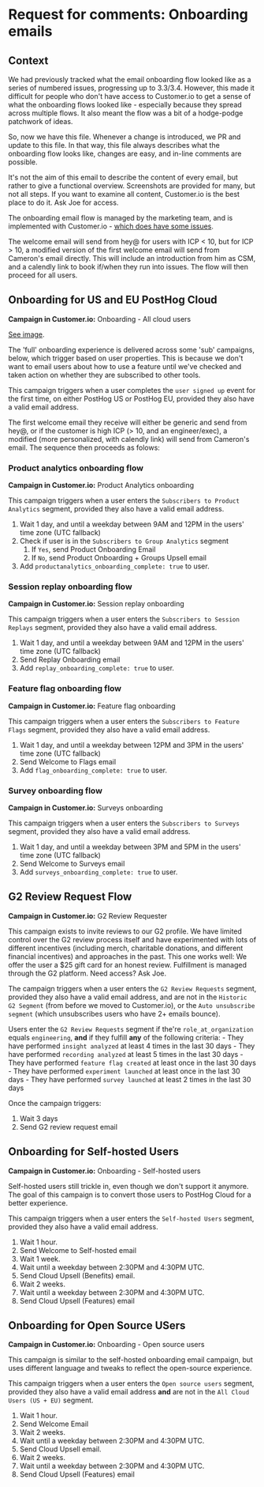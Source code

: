 # Request for comments: Onboarding emails

## Context

We had previously tracked what the email onboarding flow looked like as a series of numbered issues, progressing up to 3.3/3.4. However, this made it difficult for people who don't have access to Customer.io to get a sense of what the onboarding flows looked like - especially because they spread across multiple flows. It also meant the flow was a bit of a hodge-podge patchwork of ideas. 

So, now we have this file. Whenever a change is introduced, we PR and update to this file. In that way, this file always describes what the onboarding flow looks like, changes are easy, and in-line comments are possible. 

It's not the aim of this email to describe the content of every email, but rather to give a functional overview. Screenshots are provided for many, but not all steps. If you want to examine all content, Customer.io is the best place to do it. Ask Joe for access. 

The onboarding email flow is managed by the marketing team, and is implemented with Customer.io - [which does have some issues](https://github.com/PostHog/meta/issues/104).

The welcome email will send from hey@ for users with ICP < 10, but for ICP > 10, a modified version of the first welcome email will send from Cameron's email directly. This will include an introduction from him as CSM, and a calendly link to book if/when they run into issues. The flow will then proceed for all users.

## Onboarding for US and EU PostHog Cloud
**Campaign in Customer.io:** Onboarding - All cloud users 

[See image](/images/customerio-workflow-onboarding-4.0---all-cloud-users.png).

The 'full' onboarding experience is delivered across some 'sub' campaigns, below, which trigger based on user properties. This is because we don't want to email users about how to use a feature until we've checked and taken action on whether they are subscribed to other tools.

This campaign triggers when a user completes the `user signed up` event for the first time, on either PostHog US or PostHog EU, provided they also have a valid email address.

The first welcome email they receive will either be generic and send from hey@, or if the customer is high ICP (> 10, and an engineer/exec), a modified (more personalized, with calendly link) will send from Cameron's email. The sequence then proceeds as folows:

### Product analytics onboarding flow
**Campaign in Customer.io:** Product Analytics onboarding

This campaign triggers when a user enters the `Subscribers to Product Analytics` segment, provided they also have a valid email address. 

1. Wait 1 day, and until a weekday between 9AM and 12PM in the users' time zone (UTC fallback)
2. Check if user is in the `Subscribers to Group Analytics` segment
    1. If `Yes`, send Product Onboarding Email
    2. If `No`, send Product Onboarding + Groups Upsell email
3. Add `productanalytics_onboarding_complete: true` to user. 

### Session replay onboarding flow
**Campaign in Customer.io:** Session replay onboarding

This campaign triggers when a user enters the `Subscribers to Session Replays` segment, provided they also have a valid email address. 

1. Wait 1 day, and until a weekday between 9AM and 12PM in the users' time zone (UTC fallback)
2. Send Replay Onboarding email
3. Add `replay_onboarding_complete: true` to user. 

### Feature flag onboarding flow
**Campaign in Customer.io:** Feature flag onboarding

This campaign triggers when a user enters the `Subscribers to Feature Flags` segment, provided they also have a valid email address. 

1. Wait 1 day, and until a weekday between 12PM and 3PM in the users' time zone (UTC fallback)
2. Send Welcome to Flags email
3. Add `flag_onboarding_complete: true` to user.

### Survey onboarding flow
**Campaign in Customer.io:** Surveys onboarding

This campaign triggers when a user enters the `Subscribers to Surveys` segment, provided they also have a valid email address. 

1. Wait 1 day, and until a weekday between 3PM and 5PM in the users' time zone (UTC fallback)
2. Send Welcome to Surveys email
3. Add `surveys_onboarding_complete: true` to user.

## G2 Review Request Flow
**Campaign in Customer.io:** G2 Review Requester

This campaign exists to invite reviews to our G2 profile. We have limited control over the G2 review process itself and have experimented with lots of different incentives (including merch, charitable donations, and different financial incentives) and approaches in the past. This one works well: We offer the user a $25 gift card for an honest review. Fulfillment is managed through the G2 platform. Need access? Ask Joe. 

The campaign triggers when a user enters the `G2 Review Requests` segment, provided they also have a valid email address, and are not in the `Historic G2 Segment` (from before we moved to Customer.io), or the `Auto unsubscribe segment` (which unsubscribes users who have 2+ emails bounce).

Users enter the `G2 Review Requests` segment if the're `role_at_organization` equals `engineering`, **and** if they fulfill **any** of the following criteria:
    - They have performed `insight analyzed` at least 4 times in the last 30 days
    - They have performed `recording analyzed` at least 5 times in the last 30 days
    - They have performed `feature flag created` at least once in the last 30 days
    - They have performed `experiment launched` at least once in the last 30 days
    - They have performed `survey launched` at least 2 times in the last 30 days

Once the campaign triggers:

1. Wait 3 days
2. Send G2 review request email

## Onboarding for Self-hosted Users
**Campaign in Customer.io:** Onboarding - Self-hosted users

Self-hosted users still trickle in, even though we don't support it anymore. The goal of this campaign is to convert those users to PostHog Cloud for a better experience. 

This campaign triggers when a user enters the `Self-hosted Users` segment, provided they also have a valid email address. 

1. Wait 1 hour. 
2. Send Welcome to Self-hosted email
3. Wait 1 week. 
4. Wait until a weekday between 2:30PM and 4:30PM UTC. 
5. Send Cloud Upsell (Benefits) email. 
6. Wait 2 weeks. 
7. Wait until a weekday between 2:30PM and 4:30PM UTC. 
8. Send Cloud Upsell (Features) email

## Onboarding for Open Source USers
**Campaign in Customer.io:** Onboarding - Open source users

This campaign is similar to the self-hosted onboarding email campaign, but uses different language and tweaks to reflect the open-source experience. 

This campaign triggers when a user enters the `Open source users` segment, provided they also have a valid email address **and** are not in the `All Cloud Users (US + EU)` segment.

1. Wait 1 hour. 
2. Send Welcome Email
3. Wait 2 weeks. 
4. Wait until a weekday between 2:30PM and 4:30PM UTC. 
5. Send Cloud Upsell email. 
6. Wait 2 weeks. 
7. Wait until a weekday between 2:30PM and 4:30PM UTC. 
8. Send Cloud Upsell (Features) email
